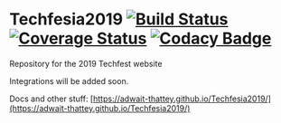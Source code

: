 # Techfesia2019 [![Build Status](https://travis-ci.org/masterashu/Techfesia2019.svg?branch=backend-event-registrations)](https://travis-ci.org/masterashu/Techfesia2019)  [![Coverage Status](https://coveralls.io/repos/github/masterashu/Techfesia2019/badge.svg?branch=backend-event-registrations)](https://coveralls.io/github/masterashu/Techfesia2019?branch=backend-event-registrations) [![Codacy Badge](https://api.codacy.com/project/badge/Grade/2d8d36c0dfe34068b6392932a66c978b)](https://app.codacy.com/app/masterashu/Techfesia2019?utm_source=github.com&utm_medium=referral&utm_content=masterashu/Techfesia2019&utm_campaign=Badge_Grade_Dashboard)


Repository for the 2019 Techfest website 

Integrations will be added soon.

Docs and other stuff: [https://adwait-thattey.github.io/Techfesia2019/](https://adwait-thattey.github.io/Techfesia2019/)
